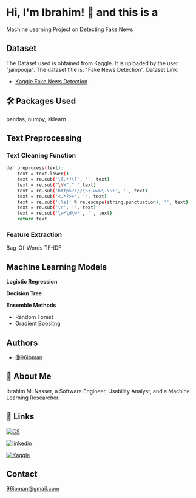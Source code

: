 
# Hi, I'm Ibrahim! 👋 and this is a
Machine Learning Project on Detecting Fake News

  
## Dataset
The Dataset used is obtained from Kaggle. It is uploaded by the user "jainpooja". 
The dataset title is: "Fake News Detection".
Dataset Link:

 - [Kaggle Fake News Detection](https://www.kaggle.com/jainpooja/fake-news-detection)

## 🛠 Packages Used
pandas, numpy, sklearn
## Text Preprocessing
### Text Cleaning Function
```bash
def preprocess(text):
    text = text.lower()
    text = re.sub('\[.*?\]', '', text)
    text = re.sub("\\W"," ",text) 
    text = re.sub('https?://\S+|www\.\S+', '', text)
    text = re.sub('<.*?>+', '', text)
    text = re.sub('[%s]' % re.escape(string.punctuation), '', text)
    text = re.sub('\n', '', text)
    text = re.sub('\w*\d\w*', '', text)    
    return text
```
### Feature Extraction
Bag-Of-Words TF-IDF


## Machine Learning Models
**Logistic Regression**

**Decision Tree**

**Ensemble Methods**

- Random Forest
- Gradient Boositng 

  
## Authors

- [@96ibman](https://www.github.com/96ibman)

  
## 🚀 About Me
Ibrahim M. Nasser, a Software Engineer, Usability Analyst, 
and a Machine Learning Researcher.


  
## 🔗 Links
[![GS](https://img.shields.io/badge/-Google%20Scholar-blue)](https://scholar.google.com/citations?user=SSCOEdoAAAAJ&hl=en&authuser=2/)

[![linkedin](https://img.shields.io/badge/-Linked%20In-blue)](https://www.linkedin.com/in/ibrahimnasser96/)

[![Kaggle](https://img.shields.io/badge/-Kaggle-blue)](https://www.kaggle.com/ibrahim96/)

  
## Contact

96ibman@gmail.com

  